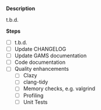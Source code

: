 **Description**

t.b.d.

**Steps**
- [ ] t.b.d.
- [ ] Update CHANGELOG
- [ ] Update GAMS documentation
- [ ] Code documentation
- [ ] Quality enhancements
  - [ ] Clazy
  - [ ] clang-tidy
  - [ ] Memory checks, e.g. valgrind
  - [ ] Profiling
  - [ ] Unit Tests
